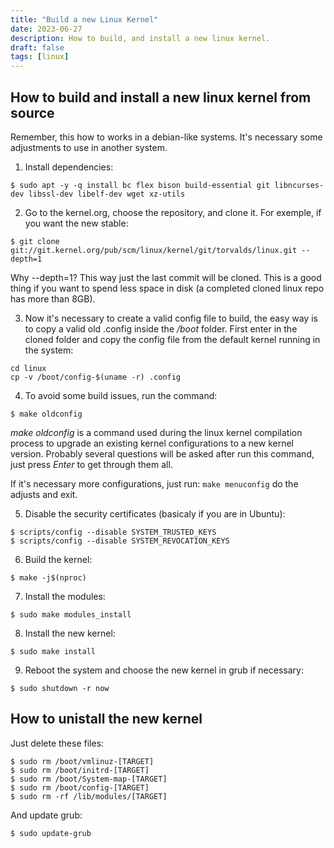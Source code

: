 ```yaml
---
title: "Build a new Linux Kernel"
date: 2023-06-27
description: How to build, and install a new linux kernel.
draft: false
tags: [linux]
---
```


## How to build and install a new linux kernel from source

Remember, this how to works in a debian-like systems. It's necessary some adjustments to use in another system.

1. Install dependencies:

```shell
$ sudo apt -y -q install bc flex bison build-essential git libncurses-dev libssl-dev libelf-dev wget xz-utils
```

2. Go to the kernel.org, choose the repository, and clone it. For exemple, if you want the new stable:

```shell
$ git clone git://git.kernel.org/pub/scm/linux/kernel/git/torvalds/linux.git --depth=1
```

Why --depth=1? This way just the last commit will be cloned. This is a good thing if you want to spend less space in disk (a completed cloned linux repo has more than 8GB). 

3. Now it's necessary to create a valid config file to build, the easy way is to copy a valid old .config inside the */boot* folder. First enter in the cloned folder and copy the config file from the default kernel running in the system:

```shell
cd linux
cp -v /boot/config-$(uname -r) .config
```

4. To avoid some build issues, run the command:

```shell
$ make oldconfig
```

*make oldconfig* is a command used during the linux kernel compilation process to upgrade an existing kernel configurations to a new kernel version. Probably several questions will be asked after run this command, just press *Enter* to get through them all.

If it's necessary more configurations, just run: `make menuconfig` do the adjusts and exit.

5. Disable the security certificates (basicaly if you are in Ubuntu):

```shell
$ scripts/config --disable SYSTEM_TRUSTED_KEYS
$ scripts/config --disable SYSTEM_REVOCATION_KEYS
```

6. Build the kernel:

```shell
$ make -j$(nproc)
```

7. Install the modules:

```shell
$ sudo make modules_install
```

8. Install the new kernel:

```shell
$ sudo make install
```

9. Reboot the system and choose the new kernel in grub if necessary:

```shell
$ sudo shutdown -r now
```

## How to unistall the new kernel

Just delete these files:

```shell
$ sudo rm /boot/vmlinuz-[TARGET]
$ sudo rm /boot/initrd-[TARGET]
$ sudo rm /boot/System-map-[TARGET]
$ sudo rm /boot/config-[TARGET]
$ sudo rm -rf /lib/modules/[TARGET]
```

And update grub:

```shell
$ sudo update-grub
```

